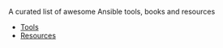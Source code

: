 A curated list of awesome Ansible tools, books and resources

- [Tools](TOOLS.md)
- [Resources](RESOURCES.md)
